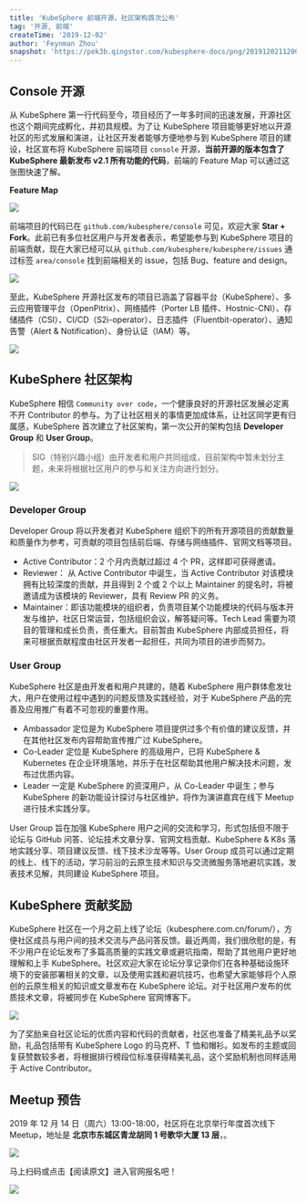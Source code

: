 ```yaml
---
title: 'KubeSphere 前端开源，社区架构首次公布'
tag: '开源, 前端'
createTime: '2019-12-02'
author: 'Feynman Zhou'
snapshot: 'https://pek3b.qingstor.com/kubesphere-docs/png/20191202112003.png'
---
```


## Console 开源

从 KubeSphere 第一行代码至今，项目经历了一年多时间的迅速发展，开源社区也这个期间完成孵化，并初具规模。为了让 KubeSphere 项目能够更好地以开源社区的形式发展和演进，让社区开发者能够方便地参与到 KubeSphere 项目的建设，社区宣布将 KubeSphere 前端项目 `console` 开源，**当前开源的版本包含了 KubeSphere 最新发布 v2.1 所有功能的代码**，前端的 Feature Map 可以通过这张图快速了解。

**Feature Map**

![](https://pek3b.qingstor.com/kubesphere-docs/png/20191202112003.png)

前端项目的代码已在 `github.com/kubesphere/console` 可见，欢迎大家 **Star + Fork**。此前已有多位社区用户与开发者表示，希望能参与到 KubeSphere 项目的前端贡献，现在大家已经可以从 `github.com/kubesphere/kubesphere/issues` 通过标签 `area/console` 找到前端相关的 issue，包括 Bug、feature and design。

![](https://pek3b.qingstor.com/kubesphere-docs/png/20191202111750.png)


至此，KubeSphere 开源社区发布的项目已涵盖了容器平台（KubeSphere）、多云应用管理平台（OpenPitrix）、网络插件（Porter LB 插件、Hostnic-CNI）、存储插件（CSI）、CI/CD（S2i-operator）、日志插件（Fluentbit-operator）、通知告警（Alert & Notification）、身份认证（IAM）等。


![](https://pek3b.qingstor.com/kubesphere-docs/png/20191202104556.png)

## KubeSphere 社区架构

KubeSphere 相信 `Community over code`，一个健康良好的开源社区发展必定离不开 Contributor 的参与。为了让社区相关的事情更加成体系，让社区同学更有归属感，KubeSphere 首次建立了社区架构，第一次公开的架构包括 **Developer Group** 和 **User Group**。

> SIG（特别兴趣小组）由开发者和用户共同组成，目前架构中暂未划分主题，未来将根据社区用户的参与和关注方向进行划分。

![](https://pek3b.qingstor.com/kubesphere-docs/png/20191202150115.png)

### Developer Group

Developer Group 将以开发者对 KubeSphere 组织下的所有开源项目的贡献数量和质量作为参考，可贡献的项目包括前后端、存储与网络插件、官网文档等项目。


- Active Contributor：2 个月内贡献过超过 4 个 PR，这样即可获得邀请。
- Reviewer： 从 Active Contributor 中诞生，当 Active Contributor 对该模块拥有比较深度的贡献，并且得到 2 个或 2 个以上 Maintainer 的提名时，将被邀请成为该模块的 Reviewer，具有 Review PR 的义务。
- Maintainer：即该功能模块的组织者，负责项目某个功能模块的代码与版本开发与维护，社区日常运营，包括组织会议，解答疑问等。Tech Lead 需要为项目的管理和成长负责，责任重大。目前暂由 KubeSphere 内部成员担任，将来可根据贡献程度由社区开发者一起担任，共同为项目的进步而努力。

### User Group

KubeSphere 社区是由开发者和用户共建的，随着 KubeSphere 用户群体愈发壮大，用户在使用过程中遇到的问题反馈及实践经验，对于 KubeSphere 产品的完善及应用推广有着不可忽视的重要作用。


- Ambassador 定位是为 KubeSphere 项目提供过多个有价值的建议反馈，并在其他社区发布内容帮助宣传推广过 KubeSphere。
- Co-Leader 定位是 KubeSphere 的高级用户，已将 KubeSphere & Kubernetes 在企业环境落地，并乐于在社区帮助其他用户解决技术问题，发布过优质内容。
- Leader 一定是 KubeSphere 的资深用户，从 Co-Leader 中诞生；参与 KubeSphere 的新功能设计探讨与社区维护，将作为演讲嘉宾在线下 Meetup 进行技术实践分享。


User Group 旨在加强 KubeSphere 用户之间的交流和学习，形式包括但不限于论坛与 GitHub 问答、论坛技术文章分享、官网文档贡献、KubeSphere & K8s 落地实践分享、项目建议反馈、线下技术沙龙等等。User Group 成员可以通过定期的线上、线下的活动，学习前沿的云原生技术知识与交流微服务落地避坑实践，发表技术见解，共同建设 KubeSphere 项目。


## KubeSphere 贡献奖励

KubeSphere 社区在一个月之前上线了论坛（kubesphere.com.cn/forum/），方便社区成员与用户间的技术交流与产品问答反馈。最近两周，我们很欣慰的是，有不少用户在论坛发布了多篇高质量的实践文章或避坑指南，帮助了其他用户更好地理解和上手 KubeSphere。社区欢迎大家在论坛分享记录你们在各种基础设施环境下的安装部署相关的文章，以及使用实践和避坑技巧，也希望大家能够将个人原创的云原生相关的知识或文章发布在 KubeSphere 论坛。对于社区用户发布的优质技术文章，将被同步在 KubeSphere 官网博客下。

![](https://pek3b.qingstor.com/kubesphere-docs/png/20191202142733.png)

为了奖励来自社区论坛的优质内容和代码的贡献者，社区也准备了精美礼品予以奖励，礼品包括带有 KubeSphere Logo 的马克杯、T 恤和帽衫。如发布的主题或回复获赞数较多者，将根据排行榜段位标准获得精美礼品，这个奖励机制也同样适用于 Active Contributor。

## Meetup 预告

2019 年 12 月 14 日（周六）13:00-18:00，社区将在北京举行年度首次线下 Meetup，地址是 **北京市东城区青龙胡同 1 号歌华大厦 13 层**，。

![](https://pek3b.qingstor.com/kubesphere-docs/png/20191202151552.png)

马上扫码或点击【阅读原文】进入官网报名吧！

![](https://pek3b.qingstor.com/kubesphere-docs/png/20191202151751.png)
